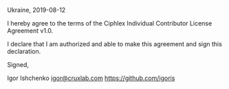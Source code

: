 Ukraine, 2019-08-12

I hereby agree to the terms of the Ciphlex Individual Contributor License
Agreement v1.0.

I declare that I am authorized and able to make this agreement and sign this
declaration.

Signed,

Igor Ishchenko igor@cruxlab.com https://github.com/igoris
